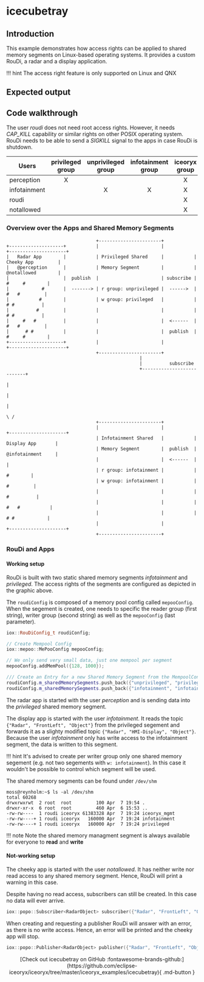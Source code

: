 # icecubetray

## Introduction

This example demonstrates how access rights can be applied to shared memory segments on Linux-based operating systems.
It provides a custom RouDi, a radar and a display application.

!!! hint
    The access right feature is only supported on Linux and QNX

## Expected output

<!-- Add asciinema link here -->

## Code walkthrough

The user _roudi_ does not need root access rights. However, it needs _CAP\_KILL_ capability or similar rights on
other POSIX operating system. RouDi needs to be able to send a _SIGKILL_ signal to the apps in case RouDi is shutdown.

| Users        | privileged group | unprivileged group | infotainment group |   iceoryx group    |
|--------------|:----------------:|:------------------:|:------------------:|:------------------:|
| perception   |        X         |                    |                    |         X          |
| infotainment |                  |         X          |         X          |         X          |
| roudi        |                  |                    |                    |         X          |
| notallowed   |                  |                    |                    |         X          |

### Overview over the Apps and Shared Memory Segments

```
                                 +-----------------------+
+--------------------+           |                       |           +---------------------+
|   Radar App        |           | Privileged Shared     |           |  Cheeky App         |
|   @perception      |           | Memory Segment        |           |  @notallowed        |
|                    |  publish  |                       | subscribe |      #     #        |
|            #       |  -------> | r group: unprivileged |  ------>  |       #   #         |
|           #        |           | w group: privileged   |           |        # #          |
|          #         |           |                       |           |        # #          |
|     #   #          |           |                       |  <------  |       #   #         |
|      # #           |           |                       |  publish  |      #     #        |
+--------------------+           |                       |           +---------------------+
                                 +-----------------------+
                                                 |
                                                 |          subscribe
                                                 +---------------------------+
                                                                             |
                                                                             |
                                                                             |
                                                                            \ /
                                 +-----------------------+
                                 |                       |           +---------------------+
                                 | Infotainment Shared   |           |   Display App       |
                                 | Memory Segment        |  publish  |   @infotainment     |
                                 |                       |  <------  |                     |
                                 | r group: infotainment |           |            #        |
                                 | w group: infotainment |           |           #         |
                                 |                       |           |          #          |
                                 |                       |           |     #   #           |
                                 |                       |           |      # #            |
                                 |                       |           +---------------------+
                                 +-----------------------+
```

### RouDi and Apps

#### Working setup

RouDi is built with two static shared memory segments _infotainment_ and _privileged_. The access rights of the segments are configured as depicted in the graphic above.

The `roudiConfig` is composed of a memory pool config called `mepooConfig`. When the segement is created, one needs to
specific the reader group (first string), writer group (second string) as well as the `mepooConfig` (last parameter).

```cpp
iox::RouDiConfig_t roudiConfig;

// Create Mempool Config
iox::mepoo::MePooConfig mepooConfig;

// We only send very small data, just one mempool per segment
mepooConfig.addMemPool({128, 1000});

/// Create an Entry for a new Shared Memory Segment from the MempoolConfig and add it to the RouDiConfig
roudiConfig.m_sharedMemorySegments.push_back({"unprivileged", "privileged", mepooConfig});
roudiConfig.m_sharedMemorySegments.push_back({"infotainment", "infotainment", mepooConfig});
```

The radar app is started with the user _perception_ and is sending data into the _privileged_ shared memory segment.

The display app is started with the user _infotainment_. It reads the topic `{"Radar", "FrontLeft", "Object"}` from the privileged segement and forwards it as a slighty modified topic `{"Radar", "HMI-Display", "Object"}`. Because the user _infotainment_ only has write access to the infotainment segment, the data is written to this segment.

!!! hint
    It's advised to create per writer group only one shared memory segement (e.g. not two segements with `w: infotainment`).
    In this case it wouldn't be possible to control which segment will be used.

The shared memory segments can be found under `/dev/shm`

```
moss@reynholm:~$ ls -al /dev/shm
total 60268
drwxrwxrwt  2 root  root         100 Apr  7 19:54 .
drwxr-xr-x  6 root  root         460 Apr  6 15:53 ..
-rw-rw----  1 roudi iceoryx 61383328 Apr  7 19:24 iceoryx_mgmt
-rw-rw----+ 1 roudi iceoryx   160000 Apr  7 19:24 infotainment
-rw-rw----+ 1 roudi iceoryx   160000 Apr  7 19:24 privileged
```

!!! note
    Note the shared memory managment segment is always available for everyone to **read** and **write**

#### Not-working setup

The cheeky app is started with the user _notallowed_. It has neither write nor read access to any shared memory segment. Hence, RouDi will print a warning in this case.

Despite having no read access, subscribers can still be created. In this case no data will ever arrive.

```cpp
iox::popo::Subscriber<RadarObject> subscriber({"Radar", "FrontLeft", "Object"});
```

When creating and requesting a publisher RouDi will answer with an error, as there is no write access. Hence, an error will be printed and the cheeky app will stop.

```cpp
iox::popo::Publisher<RadarObject> publisher({"Radar", "FrontLeft", "Object"});
```

<center>
[Check out icecubetray on GitHub :fontawesome-brands-github:](https://github.com/eclipse-iceoryx/iceoryx/tree/master/iceoryx_examples/icecubetray){ .md-button }
</center>
